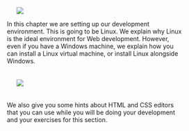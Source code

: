 <div style="float: left; width: 20%; text-align: center;">
  <img src="https://s3.amazonaws.com/tech-career-booster-courses/01-full-stack-web-developer/sections/01-html-and-css/chapters/02-setup-development-environment/assets/images/linux-logo-201511272046.png"/>
</div>
<div style="float: left; width: 80%; padding-left: 20px;">
  <p>
      In this chapter we are setting up our development environment. This is going to be Linux. We explain why Linux is the ideal environment for Web development.
      However, even if you have a Windows machine, we explain how you can install a Linux virtual machine, or install Linux alongside Windows.
  </p>
</div>


<div style="clear:left; float: left; width: 20%; margin-top: 20px; text-align: center;">
  <img src="https://s3.amazonaws.com/tech-career-booster-courses/01-full-stack-web-developer/sections/01-html-and-css/chapters/02-setup-development-environment/assets/images/cot-editor-logo-201511272053.png"/>
</div>
<div style="float: left; width: 80%; padding-left: 20px; margin-top: 20px;">
  <p>
    We also give you some hints about HTML and CSS editors that you can use while you will be doing your development and your exercises for this section.
  </p>
</div>

<div style="clear: left;"></div>